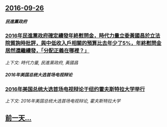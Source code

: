 ## [2016-09-26](/news/2016/09/26/index.md)

##### 民進黨政府
### [2016年民進黨政府確定續發年終慰問金，時代力量立委黃國昌於立法院質詢時批評，與中低收入戶相關的預算比去年少了5%，年終慰問金居然還繼續發，「分配正義在哪裡？」](/news/2016/09/26/2016年民進黨政府確定續發年終慰問金-時代力量立委黃國昌於立法院質詢時批評-與中低收入戶相關的預算比去年少了5-年終.md)
_上下文: 時代力量, 民進黨政府, 黃國昌_

##### 2016年美国总统大选首场电视辩论
### [2016年美国总统大选首场电视辩论于纽约霍夫斯特拉大学举行 ](/news/2016/09/26/2016年美国总统大选首场电视辩论于纽约霍夫斯特拉大学举行.md)
_上下文: 2016年美国总统大选首场电视辩论, 霍夫斯特拉大学_

## [前一天...](/news/2016/09/25/index.md)

